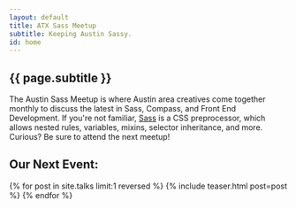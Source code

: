 ```yaml
---
layout: default
title: ATX Sass Meetup
subtitle: Keeping Austin Sassy.
id: home
---
```

<section class="intro--home">
	<div class="logo-image--header"></div>
	<article>
		<h2>{{ page.subtitle }}</h2>
		<p class="intro--description">
			The Austin Sass Meetup is where Austin area creatives come together monthly to discuss the latest in Sass, Compass, and Front End Development. If you're not familiar, <a href="http://sass-lang.com">Sass</a> is a CSS preprocessor, which allows nested rules, variables, mixins, selector inheritance, and more. Curious? Be sure to attend the next meetup!
		</p>
	</article>
</section>

<h2> Our Next Event: </h2>

{% for post in site.talks limit:1 reversed %}
  {% include teaser.html post=post %}
{% endfor %}



